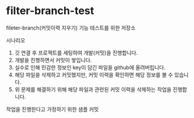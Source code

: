 # filter-branch-test
fileter-branch(커밋이력 지우기) 기능 테스트를 위한 저장소

시나리오
1. 깃 연결 후 프로젝트를 세팅하여 개발(커밋)을 진행합니다.
2. 개발을 진행하면서 커밋이 쌓입니다.
3. 실수로 인해 민감한 정보인 key이 담긴 파일을 github에 올려버립니다.
4. 해당 파일을 삭제하고 커밋했지만, 커밋 이력을 확인하면 해당 정보를 볼 수 있습니다.
5. 위 문제를 해결하기 위해 해당 파일과 관련된 커밋 이력을 삭제하는 작업을 진행합니다.

작업을 진행한다고 가정하기 위한 샘플 커밋